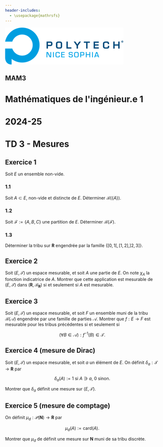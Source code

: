 ```yaml
---
header-includes:
  - \usepackage{mathrsfs}
---
```

![PNS](https://raw.githubusercontent.com/pns-mam/mi1/master/logo-pns.png)

## MAM3

# Mathématiques de l'ingénieur.e 1
# 2024-25
# TD 3 - Mesures

## Exercice 1

Soit $E$ un ensemble non-vide.

### 1.1
Soit $A \subset E$, non-vide et distincte de $E$. Déterminer $\mathscr{B}(\lbrace A \rbrace)$.

### 1.2
Soit $\mathscr{F}:=\lbrace A,B,C \rbrace$ une partition de $E$. Déterminer $\mathscr{B}(\mathscr{F})$.

### 1.3
Déterminer la tribu sur $\mathbf{R}$ engendrée par la famille $\lbrace [0,1[,[1,2],]2,3] \rbrace$.

## Exercice 2

Soit $(E,\mathscr{T})$ un espace mesurable, et soit $A$ une partie de $E$. On note $\chi_A$ la fonction indicatrice de $A$. Montrer que cette application est mesurable de $(E,\mathscr{T})$ dans $(\mathbf{R},\mathscr{B}_{\mathbf{R}})$ si et seulement si $A$ est mesurable.

## Exercice 3

Soit $(E,\mathscr{T})$ un espace mesurable, et soit $F$ un ensemble muni de la tribu $\mathscr{B}(\mathscr{A})$ engendrée par une famille de parties $\mathscr{A}$. Montrer que $f:E \to F$ est mesurable pour les tribus précédentes si et seulement si

$$ (\forall B \in \mathscr{A}) : f^{-1}(B) \in \mathscr{T}. $$

## Exercice 4 (mesure de Dirac)

Soit $(E,\mathscr{T})$ un espace mesurable, et soit $a$ un élément de $E$. On définit
$\delta_a : \mathscr{T} \to \mathbf{R}$ par

$$ \delta_a(A) := 1 \text{ si $A \ni a$, $0$ sinon.} $$

Montrer que $\delta_a$ définit une mesure sur
$(E,\mathscr{T})$.

## Exercice 5 (mesure de comptage)
On définit $\mu_d : \mathscr{P}(\mathbf{N}) \to \mathbf{R}$ par

$$ \mu_d(A) := \text{card}(A). $$

Montrer que $\mu_d$ de définit une mesure sur $\mathbf{N}$ muni de sa tribu discrète.